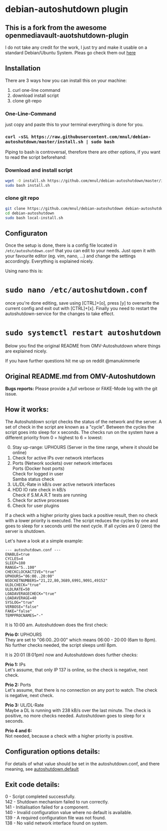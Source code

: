debian-autoshutdown plugin
==================================

This is a fork from the awesome openmediavault-auotshutdown-plugin
-------------------------------------------------------------------
I do not take any credit for the work, I just try and make it usable on a standard Debian/Ubuntu System.
Pleas go check them out [here](https://github.com/OpenMediaVault-Plugin-Developers/openmediavault-autoshutdown)


Installation
------------
There are 3 ways how you can install this on your machine:
1. curl one-line command
2. download install script
3. clone git-repo

### One-Line-Command
just copy and paste this to your terminal everything is done for you. 

### `curl -sSL https://raw.githubusercontent.com/mnul/debian-autoshutdown/master/install.sh | sudo bash`

Piping to bash is controversal, therefore there are other options, if you want to read the script beforehand:

### Download and install script

```bash
wget -O install.sh https://github.com/mnul/debian-autoshutdown/master/install.sh
sudo bash install.sh
```

### clone git repo

```bash
git clone https://github.com/mnul/debian-autoshutdown debian-autoshutdown
cd debian-autoshutdown
sudo bash local-install.sh
```

Configuraton
--------------

Once the setup is done, there is a config file located in `/etc/autoshutdown.conf` that you can edit to your needs. Just open it with your favourite editor (eg. vim, nano, ...) and change the settings accordingly. Everything is explained nicely.

Using nano this is:

# `sudo nano /etc/autoshutdown.conf`

once you're done editing, save using [CTRL]+[o], press [y] to overwrite the current config and exit out with [CTRL]+[x].
Finally you need to restart the autoshutdown-service for the changes to take effect.

# `sudo systemctl restart autoshutdown`

Below you find the original README from OMV-Autoshutdown where things are explained nicely. 

If you have further questions hit me up on reddit @manukimmerle




Original README.md from OMV-Autoshutdown
-------------------

__Bugs reports:__  Please provide a _full_ verbose or FAKE-Mode log with the
git issue.


How it works:
-------------
The Autoshutdown script checks the status of the network and the server. A set
of check in the script are known as a "cycle". Between the cycles the script
goes into sleep for x seconds. The checks run on the system have a different
priority from 0 = highest to 6 = lowest:

0. Stay up-range: UPHOURS (Server in the time range, where it should be online)
1. Check for active IPs over network interfaces
2. Ports (Network sockets) over network interfaces  
   Ports (Docker host ports)  
   Check for logged in user  
   Samba status check  
3. UL/DL-Rate in kB/s over active network interfaces
4. HDD IO rate check in kB/s  
   Check if S.M.A.R.T tests are running  
5. Check for active processes
6. Check for user plugins

If a check with a higher priority gives back a positive result, then no check
with a lower priority is executed. The script reduces the cycles by one and
goes to sleep for x seconds until the next cycle. If all cycles are 0 (zero)
the server is shutdown.

Let's have a look at a simple example:

    --- autoshutdown.conf ---
    ENABLE=true
    CYCLES=4
    SLEEP=180
    RANGE="5..100"
    CHECKCLOCKACTIVE="true"
    UPHOURS="06:00..20:00"
    NSOCKETNUMBERS="21,22,80,3689,6991,9091,49152"
    ULDLCHECK="true"
    ULDLRATE=50
    LOADAVERAGECHECK="true"
    LOADAVERAGE=40
    SYSLOG="true"
    VERBOSE="false"
    FAKE="false"
    TEMPPROCNAMES="-"

It is 10:00 am. Autoshutdown does the first check:

__Prio 0:__ UPHOURS  
They are set to "06:00..20:00" which means 06:00 - 20:00 (6am to 8pm). No
further checks needed, the script sleeps until 8pm.

It is 20:01 (8:01pm) now and Autoshutdown does further checks:

__Prio 1:__ IPs  
Let's assume, that only IP 137 is online, so the check is negative, next check.

__Prio 2:__ Ports  
Let's assume, that there is no connection on any port to watch. The check is
negative, next check.

__Prio 3:__ UL/DL-Rate  
Maybe a DL is running with 238 kB/s over the last minute. The check is
positive, no more checks needed.
Autoshutdown goes to sleep for x seconds.

__Prio 4 and 6:__  
Not needed, because a check with a higher priority is positive.


Configuration options details:
------------------------------
For details of what value should be set in the autoshutdown.conf, and there
meaning, see [autoshutdown.default](https://github.com/OpenMediaVault-Plugin-Developers/openmediavault-autoshutdown/blob/master/etc/autoshutdown.default)


Exit code details:
-------------------
0 - Script completed successfully.  
142 - Shutdown mechanism failed to run correctly.  
141 - Initialisation failed for a component.  
140 - Invalid configuration value where no default is available.  
139 - A required configuration file was not found.  
138 - No valid network interface found on system.
